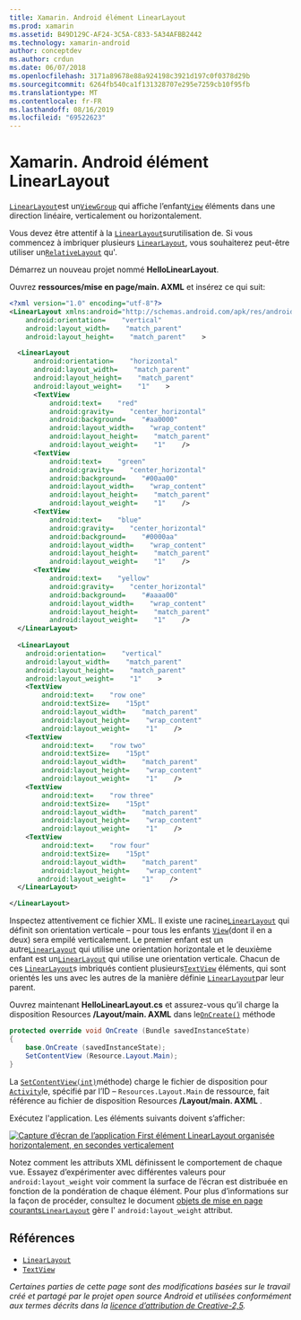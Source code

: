 ```yaml
---
title: Xamarin. Android élément LinearLayout
ms.prod: xamarin
ms.assetid: B49D129C-AF24-3C5A-C833-5A34AFBB2442
ms.technology: xamarin-android
author: conceptdev
ms.author: crdun
ms.date: 06/07/2018
ms.openlocfilehash: 3171a89678e88a924198c3921d197c0f0378d29b
ms.sourcegitcommit: 6264fb540ca1f131328707e295e7259cb10f95fb
ms.translationtype: MT
ms.contentlocale: fr-FR
ms.lasthandoff: 08/16/2019
ms.locfileid: "69522623"
---
```

# <a name="xamarinandroid-linearlayout"></a>Xamarin. Android élément LinearLayout

[`LinearLayout`](xref:Android.Widget.LinearLayout)est un[`ViewGroup`](xref:Android.Views.ViewGroup)
qui affiche l’enfant[`View`](xref:Android.Views.View)
éléments dans une direction linéaire, verticalement ou horizontalement.

Vous devez être attentif à la [`LinearLayout`](xref:Android.Widget.LinearLayout)surutilisation de.
Si vous commencez à imbriquer plusieurs [`LinearLayout`](xref:Android.Widget.LinearLayout), vous souhaiterez peut-être utiliser un[`RelativeLayout`](xref:Android.Widget.RelativeLayout)
qu'.

Démarrez un nouveau projet nommé **HelloLinearLayout**.

Ouvrez **ressources/mise en page/main. AXML** et insérez ce qui suit:

```xml
<?xml version="1.0" encoding="utf-8"?>
<LinearLayout xmlns:android="http://schemas.android.com/apk/res/android"
    android:orientation=    "vertical"
    android:layout_width=    "match_parent"
    android:layout_height=    "match_parent"    >

  <LinearLayout
      android:orientation=    "horizontal"
      android:layout_width=    "match_parent"
      android:layout_height=    "match_parent"
      android:layout_weight=    "1"    >
      <TextView
          android:text=    "red"
          android:gravity=    "center_horizontal"
          android:background=    "#aa0000"
          android:layout_width=    "wrap_content"
          android:layout_height=    "match_parent"
          android:layout_weight=    "1"    />
      <TextView
          android:text=    "green"
          android:gravity=    "center_horizontal"
          android:background=    "#00aa00"
          android:layout_width=    "wrap_content"
          android:layout_height=    "match_parent"
          android:layout_weight=    "1"    />
      <TextView
          android:text=    "blue"
          android:gravity=    "center_horizontal"
          android:background=    "#0000aa"
          android:layout_width=    "wrap_content"
          android:layout_height=    "match_parent"
          android:layout_weight=    "1"    />
      <TextView
          android:text=    "yellow"
          android:gravity=    "center_horizontal"
          android:background=    "#aaaa00"
          android:layout_width=    "wrap_content"
          android:layout_height=    "match_parent"
          android:layout_weight=    "1"    />
  </LinearLayout>
        
  <LinearLayout
    android:orientation=    "vertical"
    android:layout_width=    "match_parent"
    android:layout_height=    "match_parent"
    android:layout_weight=    "1"    >
    <TextView
        android:text=    "row one"
        android:textSize=    "15pt"
        android:layout_width=    "match_parent"
        android:layout_height=    "wrap_content"
        android:layout_weight=    "1"    />
    <TextView
        android:text=    "row two"
        android:textSize=    "15pt"
        android:layout_width=    "match_parent"
        android:layout_height=    "wrap_content"
        android:layout_weight=    "1"    />
    <TextView
        android:text=    "row three"
        android:textSize=    "15pt"
        android:layout_width=    "match_parent"
        android:layout_height=    "wrap_content"
        android:layout_weight=    "1"    />
    <TextView
        android:text=    "row four"
        android:textSize=    "15pt"
        android:layout_width=    "match_parent"
        android:layout_height=    "wrap_content"
       android:layout_weight=    "1"    />
  </LinearLayout>

</LinearLayout>
```

Inspectez attentivement ce fichier XML. Il existe une racine[`LinearLayout`](xref:Android.Widget.LinearLayout)
qui définit son orientation verticale &ndash; pour tous les enfants [`View`](xref:Android.Views.View)(dont il en a deux) sera empilé verticalement. Le premier enfant est un autre[`LinearLayout`](xref:Android.Widget.LinearLayout)
qui utilise une orientation horizontale et le deuxième enfant est un[`LinearLayout`](xref:Android.Widget.LinearLayout)
qui utilise une orientation verticale. Chacun de ces [`LinearLayout`](xref:Android.Widget.LinearLayout)s imbriqués contient plusieurs[`TextView`](xref:Android.Widget.TextView)
éléments, qui sont orientés les uns avec les autres de la manière définie [`LinearLayout`](xref:Android.Widget.LinearLayout)par leur parent.

Ouvrez maintenant **HelloLinearLayout.cs** et assurez-vous qu’il charge la disposition Resources **/Layout/main. AXML** dans le[`OnCreate()`](xref:Android.App.Activity.OnCreate*)
méthode

```csharp
protected override void OnCreate (Bundle savedInstanceState)
{
    base.OnCreate (savedInstanceState);
    SetContentView (Resource.Layout.Main);
}
```

La [`SetContentView(int)`](xref:Android.App.Activity.SetContentView*)méthode) charge le fichier de disposition pour [`Activity`](xref:Android.App.Activity)le, spécifié par l’ID &ndash; `Resources.Layout.Main` de ressource, fait référence au fichier de disposition Resources **/Layout/main. AXML** .

Exécutez l'application. Les éléments suivants doivent s’afficher:

[![Capture d’écran de l’application First élément LinearLayout organisée horizontalement, en secondes verticalement](linear-layout-images/helloviews1.png)](linear-layout-images/helloviews1.png#lightbox)

Notez comment les attributs XML définissent le comportement de chaque vue. Essayez d’expérimenter avec différentes valeurs pour `android:layout_weight` voir comment la surface de l’écran est distribuée en fonction de la pondération de chaque élément. Pour plus d’informations sur la façon de procéder, consultez le document [objets de mise en page courants](https://developer.android.com/guide/topics/ui/declaring-layout.html)[`LinearLayout`](xref:Android.Widget.LinearLayout)
gère l' `android:layout_weight` attribut.


## <a name="references"></a>Références

- [`LinearLayout`](xref:Android.Widget.LinearLayout)
- [`TextView`](xref:Android.Widget.TextView)

_Certaines parties de cette page sont des modifications basées sur le travail créé et partagé par le projet open source Android et utilisées conformément aux termes décrits dans la [licence d’attribution de Creative-2,5](http://creativecommons.org/licenses/by/2.5/)._
